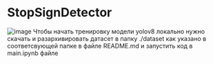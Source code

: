 # StopSignDetector

![image](https://github.com/user-attachments/assets/9fb00393-b9fa-490c-b3d7-b867838992a4)
Чтобы начать тренировку модели yolov8 локально нужно скачать и разархивировать датасет в папку ./dataset как указано в соответсвующей папке в файле README.md и запустить код в main.ipynb файле
